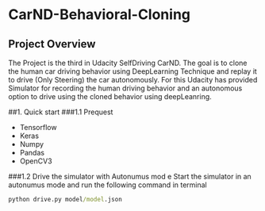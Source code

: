 # CarND-Behavioral-Cloning
## Project Overview
The Project is the third in Udacity SelfDriving CarND. The goal is to clone the human car driving behavior using DeepLearning Technique and replay it to drive (Only Steering) the car autonomously. For this Udacity has provided Simulator for recording the human driving behavior and an autonomous option to drive using the cloned behavior using deepLeanring.

##1. Quick start
###1.1 Prequest
- Tensorflow
- Keras
- Numpy
- Pandas
- OpenCV3

###1.2 Drive the simulator with Autonumus mod
e
Start the simulator in an autonumus mode and run the following command in terminal
```cmd
python drive.py model/model.json
```
